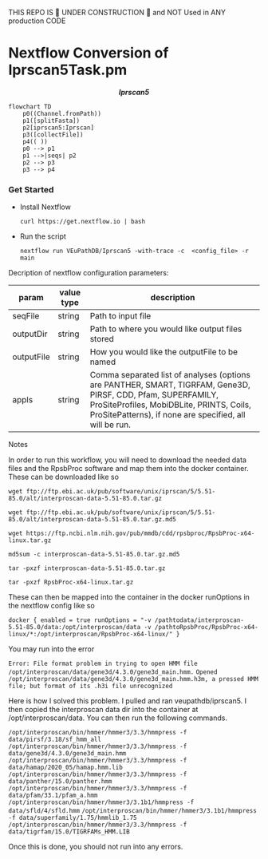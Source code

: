 THIS REPO IS 🚧 UNDER CONSTRUCTION 🚧 and NOT Used in ANY production CODE
# Nextflow Conversion of Iprscan5Task.pm

***<p align=center>Iprscan5</p>***  
```mermaid
flowchart TD
    p0((Channel.fromPath))
    p1([splitFasta])
    p2[iprscan5:Iprscan]
    p3([collectFile])
    p4(( ))
    p0 --> p1
    p1 -->|seqs| p2
    p2 --> p3
    p3 --> p4
```

### Get Started
  * Install Nextflow
    
    `curl https://get.nextflow.io | bash`
  
  * Run the script
    
    `nextflow run VEuPathDB/Iprscan5 -with-trace -c  <config_file> -r main`

Decription of nextflow configuration parameters:

| param         | value type        | description  |
| ------------- | ------------- | ------------ |
| seqFile  | string | Path to input file |
| outputDir | string | Path to where you would like output files stored |
| outputFile | string | How you would like the outputFile to be named |
| appls | string | Comma separated list of analyses (options are PANTHER, SMART, TIGRFAM, Gene3D, PIRSF, CDD, Pfam, SUPERFAMILY, ProSiteProfiles, MobiDBLite, PRINTS, Coils, ProSitePatterns), if none are specified, all will be run. |


Notes

In order to run this workflow, you will need to download the needed data files and the RpsbProc software and map them into the docker container. These can be downloaded like so

`wget ftp://ftp.ebi.ac.uk/pub/software/unix/iprscan/5/5.51-85.0/alt/interproscan-data-5.51-85.0.tar.gz`

`wget ftp://ftp.ebi.ac.uk/pub/software/unix/iprscan/5/5.51-85.0/alt/interproscan-data-5.51-85.0.tar.gz.md5`
 
`wget https://ftp.ncbi.nlm.nih.gov/pub/mmdb/cdd/rpsbproc/RpsbProc-x64-linux.tar.gz`
 
`md5sum -c interproscan-data-5.51-85.0.tar.gz.md5` 
 
`tar -pxzf interproscan-data-5.51-85.0.tar.gz` 
 
`tar -pxzf RpsbProc-x64-linux.tar.gz`

These can then be mapped into the container in the docker runOptions in the nextflow config like so

`docker {
    enabled = true
    runOptions = "-v /pathtodata/interproscan-5.51-85.0/data:/opt/interproscan/data -v /pathtoRpsbProc/RpsbProc-x64-linux/*:/opt/interproscan/RpsbProc-x64-linux/"
}`

You may run into the error

`Error: File format problem in trying to open HMM file /opt/interproscan/data/gene3d/4.3.0/gene3d_main.hmm.`
`Opened /opt/interproscan/data/gene3d/4.3.0/gene3d_main.hmm.h3m, a pressed HMM file; but format of its .h3i file unrecognized`

Here is how I solved this problem. I pulled and ran veupathdb/iprscan5. I then copied the interproscan data dir into the container at /opt/interproscan/data. You can then run the following commands.

`/opt/interproscan/bin/hmmer/hmmer3/3.3/hmmpress -f data/pirsf/3.18/sf_hmm_all`
`/opt/interproscan/bin/hmmer/hmmer3/3.3/hmmpress -f data/gene3d/4.3.0/gene3d_main.hmm`
`/opt/interproscan/bin/hmmer/hmmer3/3.3/hmmpress -f data/hamap/2020_05/hamap.hmm.lib`
`/opt/interproscan/bin/hmmer/hmmer3/3.3/hmmpress -f data/panther/15.0/panther.hmm`
`/opt/interproscan/bin/hmmer/hmmer3/3.3/hmmpress -f data/pfam/33.1/pfam_a.hmm`
`/opt/interproscan/bin/hmmer/hmmer3/3.1b1/hmmpress -f data/sfld/4/sfld.hmm`
`/opt/interproscan/bin/hmmer/hmmer3/3.1b1/hmmpress -f data/superfamily/1.75/hmmlib_1.75`
`/opt/interproscan/bin/hmmer/hmmer3/3.3/hmmpress -f data/tigrfam/15.0/TIGRFAMs_HMM.LIB`

Once this is done, you should not run into any errors.
